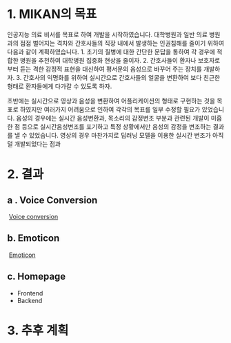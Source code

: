 # 1. MIKAN의 목표

인공지능 의료 비서를 목표로 하여 개발을 시작하였습니다. 대학병원과 일반 의료 병원과의 점점 벌어지는 격차와 간호사들의 직장 내에서 발생하는 인권침해를 줄이기 위하여 다음과 같이 계획하였습니다. 1. 초기의 질병에 대한 간단한 문답을 통하여 각 경우에 적합한 병원을 추천하여 대학병원 집중화 현상을 줄이자. 2. 간호사들이 환자나 보호자로 부터 듣는 격한 감정적 표현을 대신하여 평서문의 음성으로 바꾸어 주는 장치를 개발하자. 3. 간호사의 익명화를 위하여 실시간으로 간호사들의 얼굴을 변환하여 보다 친근한 형태로 환자들에게 다가갈 수 있도록 하자. 

 초반에는 실시간으로 영상과 음성을 변환하여 어플리케이션의 형태로 구현하는 것을 목표로 하였지만 여러가지 어려움으로 인하여 각각의 목표를 일부 수정할 필요가 있었습니다. 음성의 경우에는 실시간 음성변환과, 목소리의 감정변조 부분과 관련된 개발이 미흡한 점 등으로 실시간음성변조를 포기하고 특정 상황에서만 음성의 감정을 변조하는 결과를 낼 수 있었습니다. 영상의 경우 마찬가지로 딥러닝 모델을 이용한 실시간 변조가 아직 덜 개발되었다는 점과 

# 2. 결과

## 	a . Voice Conversion

​	[Voice conversion](https://raw.githubusercontent.com/janeyeon/xcorps_MIKAN/master/description/emoticonOutput-1.md)

## 	b. Emoticon 

​	[Emoticon](https://raw.githubusercontent.com/janeyeon/xcorps_MIKAN/master/description/emoticonOutput-1.md)

## c. Homepage

-  Frontend
-  Backend

# 3. 추후 계획 

